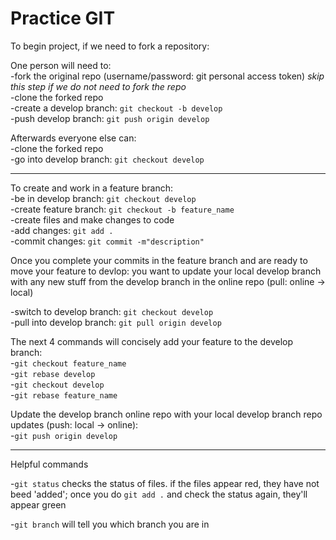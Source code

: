 # Practice GIT

To begin project, if we need to fork a repository:  

One person will need to:  
-fork the original repo (username/password: git personal access token) *skip this step if we do not need to fork the repo*  
-clone the forked repo  
-create a develop branch: `git checkout -b develop`  
-push develop branch: `git push origin develop`  

Afterwards everyone else can:  
-clone the forked repo  
-go into develop branch: `git checkout develop`  

-----

To create and work in a feature branch:  
-be in develop branch: `git checkout develop`  
-create feature branch: `git checkout -b feature_name`  
-create files and make changes to code  
-add changes: `git add .`  
-commit changes: `git commit -m"description"`  

Once you complete your commits in the feature branch and are ready to move your feature to devlop: you want to update your local develop branch with any new stuff from the develop branch in the online repo (pull: online -> local)  

-switch to develop branch: `git checkout develop`  
-pull into develop branch: `git pull origin develop`   

The next 4 commands will concisely add your feature to the develop branch:  
-`git checkout feature_name`  
-`git rebase develop`  
-`git checkout develop`  
-`git rebase feature_name`  

Update the develop branch online repo with your local develop branch repo updates (push: local -> online):  
-`git push origin develop`  


------

Helpful commands

-`git status` checks the status of files. if the files appear red, they have not beed 'added'; once you do `git add .` and check the status again, they'll appear green

-`git branch` will tell you which branch you are in